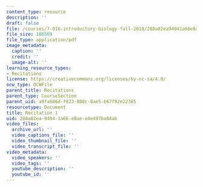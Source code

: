 ```yaml
---
content_type: resource
description: ''
draft: false
file: /courses/7-016-introductory-biology-fall-2018/288a82ea94941a66e8aee4e497ba04ab_MIT7_016F18rec1.pdf
file_size: 166569
file_type: application/pdf
image_metadata:
  caption: ''
  credit: ''
  image-alt: ''
learning_resource_types:
- Recitations
license: https://creativecommons.org/licenses/by-nc-sa/4.0/
ocw_type: OCWFile
parent_title: Recitations
parent_type: CourseSection
parent_uid: a9fa686d-f823-808c-8ae5-b67f92e22385
resourcetype: Document
title: Recitation 1
uid: 288a82ea-9494-1a66-e8ae-e4e497ba04ab
video_files:
  archive_url: ''
  video_captions_file: ''
  video_thumbnail_file: ''
  video_transcript_file: ''
video_metadata:
  video_speakers: ''
  video_tags: ''
  youtube_description: ''
  youtube_id: ''
---
```

